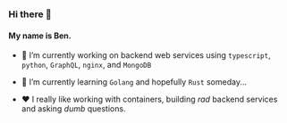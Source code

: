 ### Hi there 👋

#### My name is Ben.

- 🔭 I’m currently working on backend web services using `typescript`, `python`, `GraphQL`, `nginx`, and `MongoDB`

- 🌱 I’m currently learning `Golang` and hopefully `Rust` someday...

- ❤️ I really like working with containers, building *rad* backend services and asking *dumb* questions.

<!--
- 👯 I’m looking to collaborate on ...
- 🤔 I’m looking for help with ...
- 💬 Ask me about ...
- 📫 How to reach me: 
- 😄 Pronouns: He, Him
- ⚡ Fun fact: ...
-->

